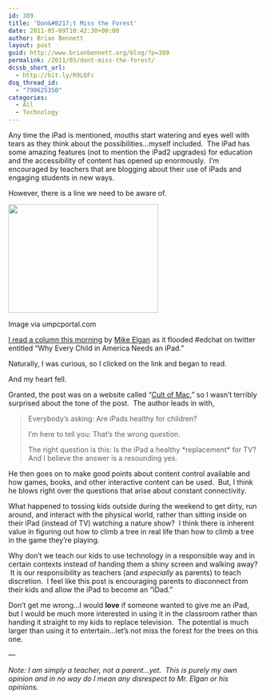```yaml
---
id: 389
title: 'Don&#8217;t Miss the Forest'
date: 2011-05-09T10:42:30+00:00
author: Brian Bennett
layout: post
guid: http://www.brianbennett.org/blog/?p=389
permalink: /2011/05/dont-miss-the-forest/
dcssb_short_url:
  - http://bit.ly/R9LQFc
dsq_thread_id:
  - "790625350"
categories:
  - All
  - Technology
---
```

Any time the iPad is mentioned, mouths start watering and eyes well with tears as they think about the possibilities&#8230;myself included.  The iPad has some amazing features (not to mention the iPad2 upgrades) for education and the accessibility of content has opened up enormously.  I&#8217;m encouraged by teachers that are blogging about their use of iPads and engaging students in new ways.

However, there is a line we need to be aware of.

<div id="attachment_394" style="max-width: 310px" class="wp-caption alignright">
  <a href="http://blog.ohheybrian.com/wp-content/uploads/2011/05/Screen-shot-2011-05-09-at-10.27.22-AM.png"><img class="size-medium wp-image-394" title="Screen shot 2011-05-09 at 10.27.22 AM" src="http://blog.ohheybrian.com/wp-content/uploads/2011/05/Screen-shot-2011-05-09-at-10.27.22-AM-300x217.png" alt="" width="300" height="217" srcset="https://blog.ohheybrian.com/wp-content/uploads/2011/05/Screen-shot-2011-05-09-at-10.27.22-AM-300x217.png 300w, https://blog.ohheybrian.com/wp-content/uploads/2011/05/Screen-shot-2011-05-09-at-10.27.22-AM.png 740w" sizes="(max-width: 300px) 100vw, 300px" /></a>
  
  <p class="wp-caption-text">
    Image via umpcportal.com
  </p>
</div>

<a href="http://www.cultofmac.com/why-every-child-in-america-needs-an-ipad/93887" target="_blank">I read a column this morning</a> by <a href="http://www.elgan.com/" target="_blank">Mike Elgan</a> as it flooded #edchat on twitter entitled &#8220;Why Every Child in America Needs an iPad.&#8221;

Naturally, I was curious, so I clicked on the link and began to read.

And my heart fell.

Granted, the post was on a website called &#8220;<a href="http://www.cultofmac.com" target="_blank">Cult of Mac</a>,&#8221; so I wasn&#8217;t terribly surprised about the tone of the post.  The author leads in with,

> Everybody’s asking: Are iPads healthy for children?
> 
> I’m here to tell you: That’s the wrong question.
> 
> The right question is this: Is the iPad a healthy \*replacement\* for TV? And I believe the answer is a resounding yes.

He then goes on to make good points about content control available and how games, books, and other interactive content can be used.  But, I think he blows right over the questions that arise about constant connectivity.

What happened to tossing kids outside during the weekend to get dirty, run around, and interact with the physical world, rather than sitting inside on their iPad (instead of TV) watching a nature show?  I think there is inherent value in figuring out how to climb a tree in real life than how to climb a tree in the game they&#8217;re playing.

Why don&#8217;t we teach our kids to use technology in a responsible way and in certain contexts instead of handing them a shiny screen and walking away?  It is our responsibility as teachers (and _especially_ as parents) to teach discretion.  I feel like this post is encouraging parents to disconnect from their kids and allow the iPad to become an &#8220;iDad.&#8221;

Don&#8217;t get me wrong&#8230;I would **love** if someone wanted to give me an iPad, but I would be much more interested in using it in the classroom rather than handing it straight to my kids to replace television.  The potential is much larger than using it to entertain&#8230;let&#8217;s not miss the forest for the trees on this one.

&#8212;

_Note: I am simply a teacher, not a parent&#8230;yet.  This is purely my own opinion and in no way do I mean any disrespect to Mr. Elgan or his opinions._